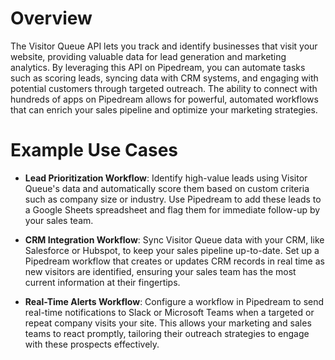 # Overview

The Visitor Queue API lets you track and identify businesses that visit your website, providing valuable data for lead generation and marketing analytics. By leveraging this API on Pipedream, you can automate tasks such as scoring leads, syncing data with CRM systems, and engaging with potential customers through targeted outreach. The ability to connect with hundreds of apps on Pipedream allows for powerful, automated workflows that can enrich your sales pipeline and optimize your marketing strategies.

# Example Use Cases

- **Lead Prioritization Workflow**: Identify high-value leads using Visitor Queue's data and automatically score them based on custom criteria such as company size or industry. Use Pipedream to add these leads to a Google Sheets spreadsheet and flag them for immediate follow-up by your sales team.

- **CRM Integration Workflow**: Sync Visitor Queue data with your CRM, like Salesforce or Hubspot, to keep your sales pipeline up-to-date. Set up a Pipedream workflow that creates or updates CRM records in real time as new visitors are identified, ensuring your sales team has the most current information at their fingertips.

- **Real-Time Alerts Workflow**: Configure a workflow in Pipedream to send real-time notifications to Slack or Microsoft Teams when a targeted or repeat company visits your site. This allows your marketing and sales teams to react promptly, tailoring their outreach strategies to engage with these prospects effectively.
